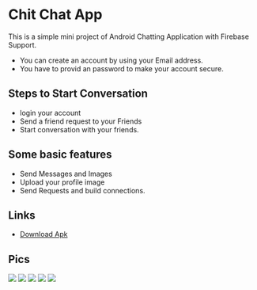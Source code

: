# Chit Chat App
This is a simple mini project of Android Chatting Application with Firebase Support.

* You can create an account by using your Email address.
* You have to provid an password to make your account secure.

## Steps to Start Conversation
* login your account 
* Send a friend request to your Friends 
* Start conversation with your friends.

## Some basic features
* Send Messages and Images
* Upload your profile image
* Send Requests and build connections.

## Links 
* [Download Apk](https://drive.google.com/file/d/1fW5QMhFgC_KZk6BLPqxEOtEXd_VKi5UR/view?usp=sharing)

## Pics

![](projects_image/Welcome%20Page.jpg)
![](projects_image/Main%20Page%20(1).jpg)
![](projects_image/Login%20Page.jpg)
![](projects_image/Friends%20Profile.jpg)
![](projects_image/Chatting%20Page.jpg)
